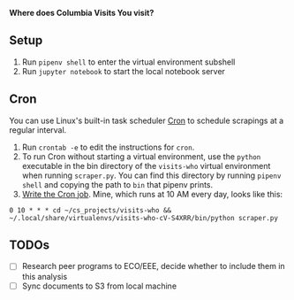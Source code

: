 **Where does Columbia Visits You visit?**

## Setup

1. Run `pipenv shell` to enter the virtual environment subshell
2. Run `jupyter notebook` to start the local notebook server

## Cron

You can use Linux's built-in task scheduler [Cron](http://man7.org/linux/man-pages/man8/crond.8.html) to schedule scrapings at a regular interval.

1. Run `crontab -e` to edit the instructions for `cron`.
2. To run Cron without starting a virtual environment, use the `python` executable in the bin directory of the `visits-who` virtual environment when running `scraper.py`. You can find this directory by running `pipenv shell` and copying the path to `bin` that pipenv prints.
3. [Write the Cron job](https://help.dreamhost.com/hc/en-us/articles/215767047-Creating-a-custom-Cron-Job). Mine, which runs at 10 AM every day, looks like this:
```
0 10 * * * cd ~/cs_projects/visits-who && ~/.local/share/virtualenvs/visits-who-cV-S4XRR/bin/python scraper.py
```

## TODOs

- [ ] Research peer programs to ECO/EEE, decide whether to include them in this analysis
- [ ] Sync documents to S3 from local machine
